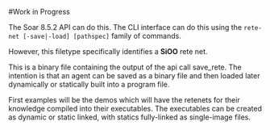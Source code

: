 #Work in Progress

The Soar 8.5.2 API can do this. The CLI interface can do this using
the `rete-net [-save|-load] [pathspec]` family of commands.

However, this filetype specifically identifies a **SiOO** rete net.

This is a binary file containing the output of the api call save_rete.
The intention is that an agent can be saved as a binary file and then
loaded later dynamically or statically built into a program file.

First examples will be the demos which will have the retenets for their
knowledge compiled into their executables. The executables can be created
as dynamic or static linked, with statics fully-linked as single-image files.
